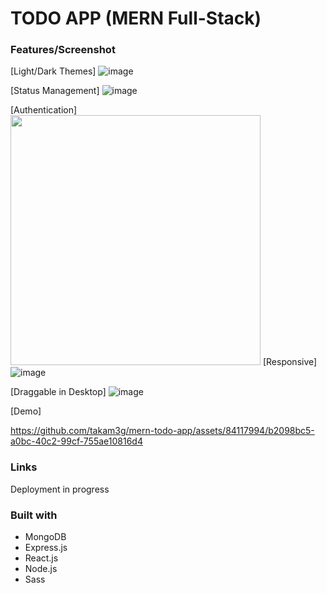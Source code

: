 # TODO APP (MERN Full-Stack)


### Features/Screenshot

[Light/Dark Themes]
![image](https://github.com/takam3g/mern-todo-app/assets/84117994/2cbe02f1-6716-4070-8510-7ad7ad0721f9)

[Status Management]
![image](https://github.com/takam3g/mern-todo-app/assets/84117994/0b737c19-2db1-426e-85c6-3e72a17892da)

[Authentication]
<img src="https://github.com/takam3g/mern-todo-app/assets/84117994/0820f6b3-a360-4818-a625-eef466def081" width=400px>
[Responsive]
![image](https://github.com/takam3g/mern-todo-app/assets/84117994/361350e6-c062-4840-82bb-b76f2eb4f82f)

[Draggable in Desktop]
![image](https://github.com/takam3g/mern-todo-app/assets/84117994/42c43fea-7be7-41e9-8c7d-3d30312e653f)

[Demo]

https://github.com/takam3g/mern-todo-app/assets/84117994/b2098bc5-a0bc-40c2-99cf-755ae10816d4


### Links
Deployment in progress


### Built with

- MongoDB
- Express.js
- React.js
- Node.js
- Sass
